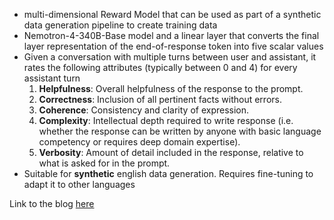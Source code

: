 - multi-dimensional Reward Model that can be used as part of a synthetic data generation pipeline to create training data
- Nemotron-4-340B-Base model and a linear layer that converts the final layer representation of the end-of-response token into five scalar values
- Given a conversation with multiple turns between user and assistant, it rates the following attributes (typically between 0 and 4) for every assistant turn
	1. **Helpfulness**: Overall helpfulness of the response to the prompt.
	2. **Correctness**: Inclusion of all pertinent facts without errors.
	3. **Coherence**: Consistency and clarity of expression.
	4. **Complexity**: Intellectual depth required to write response (i.e. whether the response can be written by anyone with basic language competency or requires deep domain expertise).
	5. **Verbosity**: Amount of detail included in the response, relative to what is asked for in the prompt.
- Suitable for **synthetic** english data generation. Requires fine-tuning to adapt it to other languages

Link to the blog [here](https://huggingface.co/nvidia/Nemotron-4-340B-Reward)
